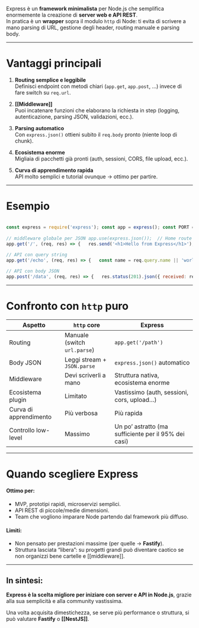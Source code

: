 
Express è un **framework minimalista** per Node.js che semplifica enormemente la creazione di **server web e API REST**.  
In pratica è un **wrapper** sopra il modulo `http` di Node: ti evita di scrivere a mano parsing di URL, gestione degli header, routing manuale e parsing body.

---

# Vantaggi principali

1. **Routing semplice e leggibile**  
    Definisci endpoint con metodi chiari (`app.get`, `app.post`, …) invece di fare switch su `req.url`.

2. **[[Middleware]]**  
    Puoi incatenare funzioni che elaborano la richiesta in step (logging, autenticazione, parsing JSON, validazioni, ecc.).

3. **Parsing automatico**  
    Con `express.json()` ottieni subito il `req.body` pronto (niente loop di chunk).

4. **Ecosistema enorme**  
    Migliaia di pacchetti già pronti (auth, sessioni, CORS, file upload, ecc.).

5. **Curva di apprendimento rapida**  
    API molto semplici e tutorial ovunque → ottimo per partire.

---

# Esempio

``` js

const express = require('express'); const app = express(); const PORT = 3000; 
 
// middleware globale per JSON app.use(express.json());  // Home route
app.get('/', (req, res) => {   res.send('<h1>Hello from Express</h1>'); }); 
 
// API con query string 
app.get('/echo', (req, res) => {   const name = req.query.name || 'world';   res.json({ ok: true, echo: name }); });  

// API con body JSON 
app.post('/data', (req, res) => {   res.status(201).json({ received: req.body }); });  app.listen(PORT, () => console.log(`Express server running on http://localhost:${PORT}`));

```

---

# Confronto con `http` puro

|Aspetto|`http` core|Express|
|---|---|---|
|Routing|Manuale (switch `url.parse`)|`app.get('/path')`|
|Body JSON|Leggi stream + `JSON.parse`|`express.json()` automatico|
|Middleware|Devi scriverli a mano|Struttura nativa, ecosistema enorme|
|Ecosistema plugin|Limitato|Vastissimo (auth, sessioni, cors, upload…)|
|Curva di apprendimento|Più verbosa|Più rapida|
|Controllo low-level|Massimo|Un po’ astratto (ma sufficiente per il 95% dei casi)|

---

# Quando scegliere Express

#### Ottimo per:
- MVP, prototipi rapidi, microservizi semplici.
- API REST di piccole/medie dimensioni.
- Team che vogliono imparare Node partendo dal framework più diffuso.

#### Limiti:
- Non pensato per prestazioni massime (per quelle → **Fastify**).
- Struttura lasciata “libera”: su progetti grandi può diventare caotico se non organizzi bene cartelle e [[middleware]].

---

## In sintesi: 

**Express è la scelta migliore per iniziare con server e API in Node.js**, grazie alla sua semplicità e alla community vastissima.  

Una volta acquisita dimestichezza, se serve più performance o struttura, si può valutare **Fastify** o **[[NestJS]]**.